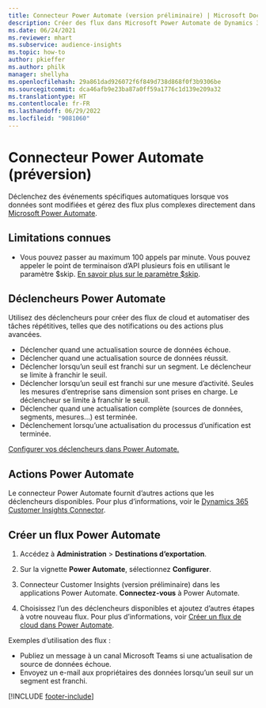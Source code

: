 ```yaml
---
title: Connecteur Power Automate (version préliminaire) | Microsoft Docs
description: Créer des flux dans Microsoft Power Automate de Dynamics 365 Customer Insights.
ms.date: 06/24/2021
ms.reviewer: mhart
ms.subservice: audience-insights
ms.topic: how-to
author: pkieffer
ms.author: philk
manager: shellyha
ms.openlocfilehash: 29a861dad926072f6f849d738d868f0f3b9306be
ms.sourcegitcommit: dca46afb9e23ba87a0ff59a1776c1d139e209a32
ms.translationtype: HT
ms.contentlocale: fr-FR
ms.lasthandoff: 06/29/2022
ms.locfileid: "9081060"
---
```

# <a name="power-automate-connector-preview"></a>Connecteur Power Automate (préversion)

Déclenchez des événements spécifiques automatiques lorsque vos données sont modifiées et gérez des flux plus complexes directement dans [Microsoft Power Automate](https://flow.microsoft.com/).

## <a name="known-limitations"></a>Limitations connues

- Vous pouvez passer au maximum 100 appels par minute. Vous pouvez appeler le point de terminaison d’API plusieurs fois en utilisant le paramètre $skip. [En savoir plus sur le paramètre $skip](/connectors/customerinsights/#get-items-from-an-entity).

## <a name="power-automate-triggers"></a>Déclencheurs Power Automate

Utilisez des déclencheurs pour créer des flux de cloud et automatiser des tâches répétitives, telles que des notifications ou des actions plus avancées.

- Déclencher quand une actualisation source de données échoue.
- Déclencher quand une actualisation source de données réussit.
- Déclencher lorsqu’un seuil est franchi sur un segment. Le déclencheur se limite à franchir le seuil.
- Déclencher lorsqu’un seuil est franchi sur une mesure d’activité. Seules les mesures d’entreprise sans dimension sont prises en charge. Le déclencheur se limite à franchir le seuil.
- Déclencher quand une actualisation complète (sources de données, segments, mesures...) est terminée.
- Déclenchement lorsqu’une actualisation du processus d’unification est terminée.

[Configurer vos déclencheurs dans Power Automate.](https://flow.microsoft.com/connectors/shared_customerinsights/dynamics-365-customer-insights-connector/)

## <a name="power-automate-actions"></a>Actions Power Automate

Le connecteur Power Automate fournit d’autres actions que les déclencheurs disponibles. Pour plus d’informations, voir le [Dynamics 365 Customer Insights Connector](/connectors/customerinsights/).

## <a name="create-a-power-automate-flow"></a>Créer un flux Power Automate

1. Accédez à **Administration** > **Destinations d’exportation**.

1. Sur la vignette **Power Automate**, sélectionnez **Configurer**.

1. Connecteur Customer Insights (version préliminaire) dans les applications Power Automate. **Connectez-vous** à Power Automate.

1. Choisissez l’un des déclencheurs disponibles et ajoutez d’autres étapes à votre nouveau flux. Pour plus d’informations, voir [Créer un flux de cloud dans Power Automate](/power-automate/get-started-logic-flow).

Exemples d’utilisation des flux : 
- Publiez un message à un canal Microsoft Teams si une actualisation de source de données échoue. 
- Envoyez un e-mail aux propriétaires des données lorsqu’un seuil sur un segment est franchi.



[!INCLUDE [footer-include](includes/footer-banner.md)]

